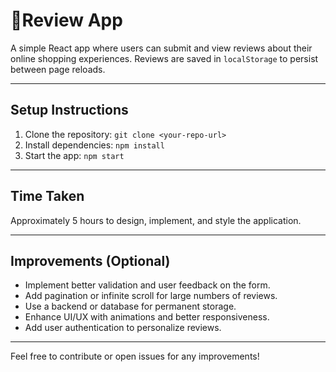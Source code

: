 # 🛒Review App

A simple React app where users can submit and view reviews about their online shopping experiences. Reviews are saved in `localStorage` to persist between page reloads.

---

## Setup Instructions

1. Clone the repository: `git clone <your-repo-url>`
2. Install dependencies: `npm install`
3. Start the app: `npm start`

---

## Time Taken

Approximately 5 hours to design, implement, and style the application.

---

## Improvements (Optional)

- Implement better validation and user feedback on the form.
- Add pagination or infinite scroll for large numbers of reviews.
- Use a backend or database for permanent storage.
- Enhance UI/UX with animations and better responsiveness.
- Add user authentication to personalize reviews.

---

Feel free to contribute or open issues for any improvements!
